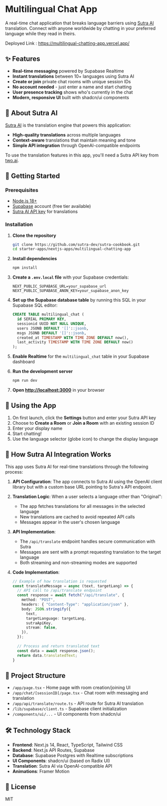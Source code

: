 # Multilingual Chat App

A real-time chat application that breaks language barriers using [Sutra AI](https://www.two.ai/sutra/api) translation. Connect with anyone worldwide by chatting in your preferred language while they read in theirs.

Deployed Link : https://multilingual-chatting-app.vercel.app/
## ✨ Features

- **Real-time messaging** powered by Supabase Realtime
- **Instant translations** between 10+ languages using Sutra AI
- **Create or join** private chat rooms with unique session IDs
- **No account needed** - just enter a name and start chatting
- **User presence tracking** shows who's currently in the chat
- **Modern, responsive UI** built with shadcn/ui components

## 🤖 About Sutra AI

[Sutra AI](https://www.two.ai/sutra/api) is the translation engine that powers this application:

- **High-quality translations** across multiple languages
- **Context-aware** translations that maintain meaning and tone
- **Simple API integration** through OpenAI-compatible endpoints

To use the translation features in this app, you'll need a Sutra API key from [two.ai](https://www.two.ai/sutra/api).

## 🚀 Getting Started

### Prerequisites

- [Node.js 18+](https://nodejs.org/)
- [Supabase](https://supabase.io/) account (free tier available)
- [Sutra AI API key](https://www.two.ai/sutra/api) for translations

### Installation

1. **Clone the repository**
   ```bash
   git clone https://github.com/sutra-dev/sutra-cookbook.git
   cd starter-apps/nextjs-apps/multilingual-chatting-app
   ```

2. **Install dependencies**
   ```bash
   npm install
   ```

3. **Create a `.env.local` file** with your Supabase credentials:
   ```
   NEXT_PUBLIC_SUPABASE_URL=your_supabase_url
   NEXT_PUBLIC_SUPABASE_ANON_KEY=your_supabase_anon_key
   ```

4. **Set up the Supabase database table** by running this SQL in your Supabase SQL editor:
   ```sql
   CREATE TABLE multilingual_chat (
     id SERIAL PRIMARY KEY,
     sessionid UUID NOT NULL UNIQUE,
     users JSONB DEFAULT '[]'::jsonb,
     msgs JSONB DEFAULT '[]'::jsonb,
     created_at TIMESTAMP WITH TIME ZONE DEFAULT now(),
     last_activity TIMESTAMP WITH TIME ZONE DEFAULT now()
   );
   ```

5. **Enable Realtime** for the `multilingual_chat` table in your Supabase dashboard

6. **Run the development server**
   ```bash
   npm run dev
   ```

7. **Open [http://localhost:3000](http://localhost:3000)** in your browser

## 📱 Using the App

1. On first launch, click the **Settings** button and enter your Sutra API key
2. Choose to **Create a Room** or **Join a Room** with an existing session ID
3. Enter your display name
4. Start chatting!
5. Use the language selector (globe icon) to change the display language

## 🧩 How Sutra AI Integration Works

This app uses Sutra AI for real-time translations through the following process:

1. **API Configuration**: The app connects to Sutra AI using the OpenAI client library but with a custom base URL pointing to Sutra's API endpoint.

2. **Translation Logic**: When a user selects a language other than "Original":
   - The app fetches translations for all messages in the selected language
   - New translations are cached to avoid repeated API calls
   - Messages appear in the user's chosen language

3. **API Implementation**: 
   - The `/api/translate` endpoint handles secure communication with Sutra
   - Messages are sent with a prompt requesting translation to the target language
   - Both streaming and non-streaming modes are supported

4. **Code Implementation**:
   ```typescript
   // Example of how translation is requested
   const translateMessage = async (text, targetLang) => {
     // API call to /api/translate endpoint
     const response = await fetch("/api/translate", {
       method: "POST",
       headers: { "Content-Type": "application/json" },
       body: JSON.stringify({
         text,
         targetLanguage: targetLang, 
         sutraApiKey,
         stream: false,
       }),
     });
     
     // Process and return translated text
     const data = await response.json();
     return data.translatedText;
   }
   ```

## 🔧 Project Structure

- `/app/page.tsx` - Home page with room creation/joining UI
- `/app/chat/[sessionID]/page.tsx` - Chat room with messaging and translation
- `/app/api/translate/route.ts` - API route for Sutra AI translation
- `/lib/supabase/client.ts` - Supabase client initialization
- `/components/ui/...` - UI components from shadcn/ui

## 🛠️ Technology Stack

- **Frontend**: Next.js 14, React, TypeScript, Tailwind CSS
- **Backend**: Next.js API Routes, Supabase
- **Database**: Supabase Postgres with Realtime subscriptions
- **UI Components**: shadcn/ui (based on Radix UI)
- **Translation**: Sutra AI via OpenAI-compatible API
- **Animations**: Framer Motion

## 📄 License

MIT
